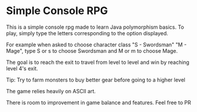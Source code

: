 # Simple Console RPG
This is a simple console rpg made to learn Java polymorphism basics. To play, simply type the letters corresponding to the option displayed.

For example when asked to choose character class "S - Swordsman" "M - Mage", type S or s to choose Swordsman and M or m to choose Mage.

The goal is to reach the exit to travel from level to level and win by reaching level 4's exit.

Tip: Try to farm monsters to buy better gear before going to a higher level

The game relies heavily on ASCII art.

There is room to improvement in game balance and features. Feel free to PR